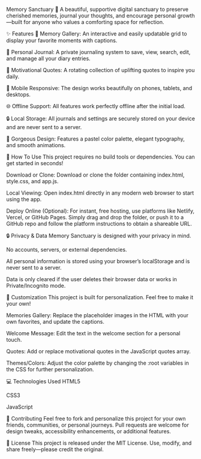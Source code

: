 Memory Sanctuary 💖
A beautiful, supportive digital sanctuary to preserve cherished memories, journal your thoughts, and encourage personal growth—built for anyone who values a comforting space for reflection.

✨ Features
📸 Memory Gallery: An interactive and easily updatable grid to display your favorite moments with captions.

📖 Personal Journal: A private journaling system to save, view, search, edit, and manage all your diary entries.

🌈 Motivational Quotes: A rotating collection of uplifting quotes to inspire you daily.

📱 Mobile Responsive: The design works beautifully on phones, tablets, and desktops.

🌐 Offline Support: All features work perfectly offline after the initial load.

🔒 Local Storage: All journals and settings are securely stored on your device and are never sent to a server.

🎨 Gorgeous Design: Features a pastel color palette, elegant typography, and smooth animations.

🚀 How To Use
This project requires no build tools or dependencies. You can get started in seconds!

Download or Clone: Download or clone the folder containing index.html, style.css, and app.js.

Local Viewing: Open index.html directly in any modern web browser to start using the app.

Deploy Online (Optional): For instant, free hosting, use platforms like Netlify, Vercel, or GitHub Pages. Simply drag and drop the folder, or push it to a GitHub repo and follow the platform instructions to obtain a shareable URL.

🔒 Privacy & Data
Memory Sanctuary is designed with your privacy in mind.

No accounts, servers, or external dependencies.

All personal information is stored using your browser’s localStorage and is never sent to a server.

Data is only cleared if the user deletes their browser data or works in Private/Incognito mode.

🎨 Customization
This project is built for personalization. Feel free to make it your own!

Memories Gallery: Replace the placeholder images in the HTML with your own favorites, and update the captions.

Welcome Message: Edit the text in the welcome section for a personal touch.

Quotes: Add or replace motivational quotes in the JavaScript quotes array.

Themes/Colors: Adjust the color palette by changing the :root variables in the CSS for further personalization.

💻 Technologies Used
HTML5

CSS3

JavaScript

🤝 Contributing
Feel free to fork and personalize this project for your own friends, communities, or personal journeys. Pull requests are welcome for design tweaks, accessibility enhancements, or additional features.

📜 License
This project is released under the MIT License. Use, modify, and share freely—please credit the original.

